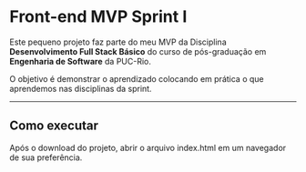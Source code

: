 # Front-end MVP Sprint I

Este pequeno projeto faz parte do meu MVP da Disciplina **Desenvolvimento Full Stack Básico** 
do curso de pós-graduação em **Engenharia de Software** da PUC-Rio.

O objetivo é demonstrar o aprendizado colocando em prática o que aprendemos nas disciplinas
da sprint.

---
## Como executar

Após o download do projeto, abrir o arquivo index.html em um navegador de sua preferência.
